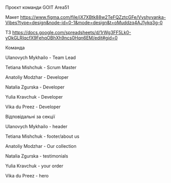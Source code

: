 Проєкт команди GOIT Area51

Макет
https://www.figma.com/file/jX7XBtk88w2TeFQZztcGFe/Vyshyvanka-Vibes?type=design&node-id=0-1&mode=design&t=oMuddzq4AJ1ykq3g-0



ТЗ
https://docs.google.com/spreadsheets/d/1rWg3FF5Lk0-yOkGLRIqcfX9FehqOBhXh9ncs0Hqn6EM/edit#gid=0

Команда

Ulanovych Mykhailo - Team Lead

Tetiana Mishchuk - Scrum Master

Anatoliy Modzhar - Developer

Natalia Zgurska - Developer

Yulia Kravchuk - Developer

Vika du Preez - Developer




Відповідальні за секції

Ulanovych Mykhailo - header

Tetiana Mishchuk - footer/about us

Anatoliy Modzhar - Our collection

Natalia Zgurska - testimonials

Yulia Kravchuk - your order

Vika du Preez - hero
